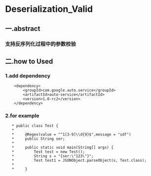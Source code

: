 # Deserialization_Valid
## 一.abstract
  ### 支持反序列化过程中的参数校验
## 二.how to Used
  ### 1.add dependency         
        <dependency>
            <groupId>com.google.auto.service</groupId>
            <artifactId>auto-service</artifactId>
            <version>1.0-rc2</version>
        </dependency>
  ### 2.for example
       * public class Test {
       *
       *     @Regex(value = "^1[3-9]\\d{9}$",message = "sdf")
       *     public String ser;
       *
       *     public static void main(String[] args) {
       *         Test test = new Test();
       *         String s = "{ser:\"123\"}";
       *         Test test1 = JSONObject.parseObject(s, Test.class);
       *
       *     }
        

